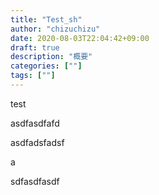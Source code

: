 ```yaml
---
title: "Test_sh"
author: "chizuchizu"
date: 2020-08-03T22:04:42+09:00
draft: true
description: "概要"
categories: [""]
tags: [""]
---
```


test

asdfasdfafd

asdfadsfadsf

a

sdfasdfasdf